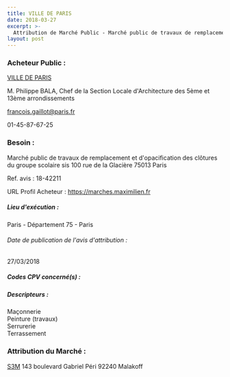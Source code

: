 ```yaml
---
title: VILLE DE PARIS
date: 2018-03-27
excerpt: >-
  Attribution de Marché Public - Marché public de travaux de remplacement et d'opacification des clôtures du groupe scolaire sis 100 rue de la Glacière 75013 Paris
layout: post
---
```


### Acheteur Public : 
<a href="/acheteur-136/siren-217500016"> VILLE DE PARIS</a><br/>

M. Philippe BALA, Chef de la Section Locale d'Architecture des 5ème et 13ème arrondissements

francois.gaillot@paris.fr

01-45-87-67-25

### Besoin :

Marché public de travaux de remplacement et d'opacification des clôtures du groupe scolaire sis 100 rue de la Glacière 75013 Paris

Ref. avis : 18-42211

URL Profil Acheteur : https://marches.maximilien.fr

##### Lieu d'exécution :

Paris - Département 75 - Paris

###### Date de publication de l'avis d'attribution : 
27/03/2018

##### Codes CPV concerné(s) :

##### Descripteurs :
Maçonnerie <br/>
Peinture (travaux) <br/>
Serrurerie <br/>
Terrassement <br/>

### Attribution du Marché :
<a href="/entreprise-566/siren-490014396"> S3M</a>    143 boulevard Gabriel Péri 92240 Malakoff <br/>
